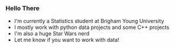 ### Hello There

<!--
**SpencerYoung66/SpencerYoung66** is a ✨ _special_ ✨ repository because its `README.md` (this file) appears on your GitHub profile.

Here are some ideas to get you started:

- 🔭 I’m currently working on ...
- 🌱 I’m currently learning ...
- 👯 I’m looking to collaborate on ...
- 🤔 I’m looking for help with ...
- 💬 Ask me about ...
- 📫 How to reach me: ...
- 😄 Pronouns: ...
- ⚡ Fun fact: ...
-->

- I'm currently a Statistics student at Brigham Young University
- I mostly work with python data projects and some C++ projects
- I'm also a huge Star Wars nerd
- Let me know if you want to work with data!




